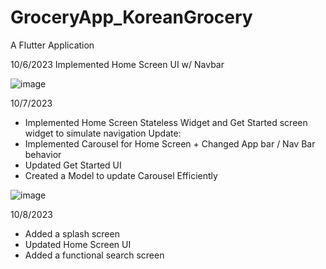 # GroceryApp_KoreanGrocery

A Flutter Application

10/6/2023
Implemented Home Screen UI w/ Navbar

![image](https://github.com/Skyyledc/GroceryApp_KoreanGrocery/assets/123300731/609e2746-6c71-4b30-ae11-807dc09816e9)

10/7/2023
- Implemented Home Screen Stateless Widget and Get Started screen widget to simulate navigation
Update:
- Implemented Carousel for Home Screen + Changed App bar / Nav Bar behavior
- Updated Get Started UI
- Created a Model to update Carousel Efficiently

![image](https://github.com/Skyyledc/GroceryApp_KoreanGrocery/assets/123300731/a084edca-bd8d-46ec-9b30-32d986493d7f)

10/8/2023
- Added a splash screen
- Updated Home Screen UI
- Added a functional search screen
